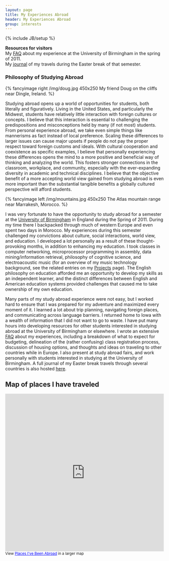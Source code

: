```yaml
---
layout: page
title: My Experiences Abroad
header: My Experiences Abroad
group: interests
---
```

{% include JB/setup %}


<strong>Resources for visitors</strong>  
My [FAQ](http://dl.dropbox.com/u/3942841/BrumFAQ.html) about my experience at the University of Birmingham in the spring of 2011.  
My [journal](http://dl.dropbox.com/u/3942841/travels.html) of my travels during the Easter break of that semester.

### Philosophy of Studying Abroad
{% fancyimage right /img/doug.jpg 450x250 My friend Doug on the cliffs near Dingle, Ireland. %}

Studying abroad opens up a world of opportunities for students, both literally and figuratively. Living in the United States, and particularly the Midwest, students have relatively little interaction with foreign cultures or concepts. I believe that this interaction is essential to challenging the predispositions and misconceptions held by many (if not most) students. From personal experience abroad, we take even simple things like mannerisms as fact instead of local preference. Scaling these differences to larger issues can cause major upsets if people do not pay the proper respect toward foreign customs and ideals. With cultural cooperation and coexistence as specific examples, I believe that personally experiencing these differences opens the mind to a more positive and beneficial way of thinking and analyzing the world. This fosters stronger connections in the classroom, workplace, and community, especially with the ever-expanding diversity in academic and technical disciplines. I believe that the objective benefit of a more accepting world view gained from studying abroad is even more important than the substantial tangible benefits a globally cultured perspective will afford students.

{% fancyimage left /img/mountains.jpg 450x250 The Atlas mountain range near Marrakesh, Morocco. %}

I was very fortunate to have the opportunity to study abroad for a semester at the [University of Birmingham](http://www.birmingham.ac.uk/index.aspx) in England during the Spring of 2011. During my time there I backpacked  through much of western Europe and even spent two days in Morocco. My  experiences during this semester challenged my convictions about  culture, social interactions, world view, and education. I developed a  lot personally as a result of these thought-provoking months, in  addition to enhancing my education. I took classes in computer  networking, microprocessor programming in assembly, data mining/information retrieval, philosophy of cognitive science, and electroacoustic music (for an overview of my music technology background, see the related entries on my [Projects](/projects/overview) page). The English philosophy on education afforded me an opportunity  to develop my skills as an independent learner, and the distinct differences between English and American education systems provided challenges that caused me to take ownership of my own education.  

Many  parts of my study abroad experience were not easy, but I worked hard to  ensure that I was prepared for my adventure and maximized every moment  of it. I learned a lot about trip planning, navigating foreign places,  and communicating across language barriers. I returned home to Iowa with  a wealth of information that I did not want to go to waste. I have put  many hours into developing resources for other students interested in studying abroad at the University of Birmingham or elsewhere. I wrote an extensive [FAQ](http://dl.dropbox.com/u/3942841/BrumFAQ.html)  about my experiences, including a breakdown of what to expect for budgeting, delineation of the (rather confusing) class registration process, discussion of housing options, and thoughts and ideas on traveling to other countries while in Europe. I also present at study abroad fairs, and work personally with students interested in studying at the University of Birmingham. A full journal of my Easter break travels through several countries is also hosted [here](http://dl.dropbox.com/u/3942841/travels.html).  

## Map of places I have traveled

<iframe width="100%" height="500" frameborder="0" scrolling="no" marginheight="0" marginwidth="0" src="https://maps.google.com/maps/ms?msa=0&amp;msid=217859441356518618733.0004b5e291e7d27f908c8&amp;ie=UTF8&amp;t=h&amp;ll=43.771094,7.382813&amp;spn=30.42142,56.25&amp;z=4&amp;output=embed"> </iframe><br /><small>View <a href="https://maps.google.com/maps/ms?msa=0&amp;msid=217859441356518618733.0004b5e291e7d27f908c8&amp;ie=UTF8&amp;t=h&amp;ll=43.771094,7.382813&amp;spn=30.42142,56.25&amp;z=4&amp;source=embed" style="color:#0000FF;text-align:left">Places I've Been Abroad</a> in a larger map</small>
  
  
  
